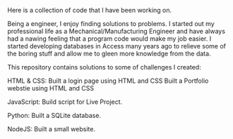 Here is a collection of code that I have been working on.

Being a engineer, I enjoy finding solutions to problems.  I started out my professional life as a Mechanical/Manufacturing Engineer and have always had a nawing feeling that a program code would make my job easier.  I started developing databases in Access many years ago to relieve some of the boring stuff and allow me to gleen more knowledge from the data.

This repository contains solutions to some of challenges I created:

HTML & CSS:
Built a login page using HTML and CSS
Built a Portfolio webstie using HTML and CSS

JavaScript:
Build script for Live Project.

Python:
Built a SQLite database.

NodeJS:
Built a small website.



